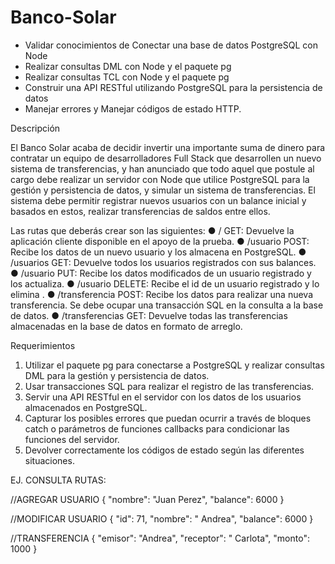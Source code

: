 # Banco-Solar

- Validar conocimientos de Conectar una base de datos PostgreSQL con Node
- Realizar consultas DML con Node y el paquete pg
- Realizar consultas TCL con Node y el paquete pg
- Construir una API RESTful utilizando PostgreSQL para la persistencia de datos
-  Manejar errores y Manejar códigos de estado HTTP.

Descripción

El Banco Solar acaba de decidir invertir una importante suma de dinero para contratar un
equipo de desarrolladores Full Stack que desarrollen un nuevo sistema de transferencias, y
han anunciado que todo aquel que postule al cargo debe realizar un servidor con Node que
utilice PostgreSQL para la gestión y persistencia de datos, y simular un sistema de
transferencias.
El sistema debe permitir registrar nuevos usuarios con un balance inicial y basados en estos,
realizar transferencias de saldos entre ellos.

Las rutas que deberás crear son las siguientes:
● / GET: Devuelve la aplicación cliente disponible en el apoyo de la prueba.
● /usuario POST: Recibe los datos de un nuevo usuario y los almacena en PostgreSQL.
● /usuarios GET: Devuelve todos los usuarios registrados con sus balances.
● /usuario PUT: Recibe los datos modificados de un usuario registrado y los actualiza.
● /usuario DELETE: Recibe el id de un usuario registrado y lo elimina .
● /transferencia POST: Recibe los datos para realizar una nueva transferencia. Se
debe ocupar una transacción SQL en la consulta a la base de datos.
● /transferencias GET: Devuelve todas las transferencias almacenadas en la base de
datos en formato de arreglo.


Requerimientos
1. Utilizar el paquete pg para conectarse a PostgreSQL y realizar consultas DML para la
gestión y persistencia de datos. 
2. Usar transacciones SQL para realizar el registro de las transferencias. 
3. Servir una API RESTful en el servidor con los datos de los usuarios almacenados en
PostgreSQL.
4. Capturar los posibles errores que puedan ocurrir a través de bloques catch o
parámetros de funciones callbacks para condicionar las funciones del servidor. 
5. Devolver correctamente los códigos de estado según las diferentes situaciones. 

EJ. CONSULTA RUTAS:

//AGREGAR USUARIO
{
  "nombre": "Juan Perez",
  "balance": 6000
}

//MODIFICAR USUARIO
{
  "id": 71,
  "nombre": " Andrea",
  "balance": 6000
}

//TRANSFERENCIA
{
  "emisor": "Andrea",
  "receptor": " Carlota",
  "monto": 1000
}




